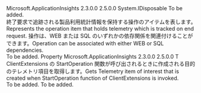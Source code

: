 <Type Name="IOperationHolder&lt;T&gt;" FullName="Microsoft.ApplicationInsights.Extensibility.IOperationHolder&lt;T&gt;">
  <TypeSignature Language="C#" Value="public interface IOperationHolder&lt;T&gt; : IDisposable" />
  <TypeSignature Language="ILAsm" Value=".class public interface auto ansi abstract IOperationHolder`1&lt;T&gt; implements class System.IDisposable" />
  <TypeSignature Language="DocId" Value="T:Microsoft.ApplicationInsights.Extensibility.IOperationHolder`1" />
  <TypeSignature Language="VB.NET" Value="Public Interface IOperationHolder(Of T)&#xA;Implements IDisposable" />
  <TypeSignature Language="F#" Value="type IOperationHolder&lt;'T&gt; = interface&#xA;    interface IDisposable" />
  <AssemblyInfo>
    <AssemblyName>Microsoft.ApplicationInsights</AssemblyName>
    <AssemblyVersion>2.3.0.0</AssemblyVersion>
    <AssemblyVersion>2.5.0.0</AssemblyVersion>
  </AssemblyInfo>
  <TypeParameters>
    <TypeParameter Name="T" />
  </TypeParameters>
  <Interfaces>
    <Interface>
      <InterfaceName>System.IDisposable</InterfaceName>
    </Interface>
  </Interfaces>
  <Docs>
    <typeparam name="T">To be added.</typeparam>
    <summary>
            <span data-ttu-id="157b1-101">終了要求で追跡される製品利用統計情報を保持する操作のアイテムを表します。</span><span class="sxs-lookup"><span data-stu-id="157b1-101">Represents the operation item that holds telemetry which is tracked on end request.</span></span> <span data-ttu-id="157b1-102">操作は、WEB または SQL のいずれかの依存関係を関連付けることができます。</span><span class="sxs-lookup"><span data-stu-id="157b1-102">Operation can be associated with either WEB or SQL dependencies.</span></span>
            </summary>
    <remarks>To be added.</remarks>
  </Docs>
  <Members>
    <Member MemberName="Telemetry">
      <MemberSignature Language="C#" Value="public T Telemetry { get; }" />
      <MemberSignature Language="ILAsm" Value=".property instance !T Telemetry" />
      <MemberSignature Language="DocId" Value="P:Microsoft.ApplicationInsights.Extensibility.IOperationHolder`1.Telemetry" />
      <MemberSignature Language="VB.NET" Value="Public ReadOnly Property Telemetry As T" />
      <MemberSignature Language="F#" Value="member this.Telemetry : 'T" Usage="Microsoft.ApplicationInsights.Extensibility.IOperationHolder&lt;'T&gt;.Telemetry" />
      <MemberType>Property</MemberType>
      <AssemblyInfo>
        <AssemblyName>Microsoft.ApplicationInsights</AssemblyName>
        <AssemblyVersion>2.3.0.0</AssemblyVersion>
        <AssemblyVersion>2.5.0.0</AssemblyVersion>
      </AssemblyInfo>
      <ReturnValue>
        <ReturnType>T</ReturnType>
      </ReturnValue>
      <Docs>
        <summary>
            <span data-ttu-id="157b1-103">ClientExtensions の StartOperation 関数が呼び出されるときに作成される目的のテレメトリ項目を取得します。</span><span class="sxs-lookup"><span data-stu-id="157b1-103">Gets Telemetry item of interest that is created when StartOperation function of ClientExtensions is invoked.</span></span>
            </summary>
        <value>To be added.</value>
        <remarks>To be added.</remarks>
      </Docs>
    </Member>
  </Members>
</Type>